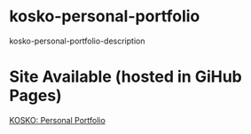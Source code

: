 # kosko-personal-portfolio
kosko-personal-portfolio-description

# Site Available (hosted in GiHub Pages)
[KOSKO: Personal Portfolio](https://kaustavdutta1989.github.io/kosko-personal-portfolio/)
